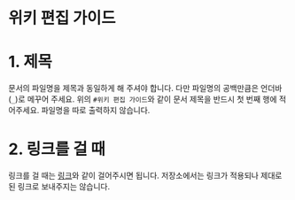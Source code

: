 # 위키 편집 가이드

# 1. 제목

문서의 파일명을 제목과 동일하게 해 주셔야 합니다. 다만 파일명의 공백만큼은 언더바(`_`)로 메꾸어 주세요. 위의 `#위키 편집 가이드`와 같이 문서 제목을 반드시 첫 번째 행에 적어주세요. 파일명을 따로 출력하지 않습니다.

# 2. 링크를 걸 때

링크를 걸 때는 [링크](예제)와 같이 걸어주시면 됩니다. 저장소에서는 링크가 적용되나 제대로 된 링크로 보내주지는 않습니다.
